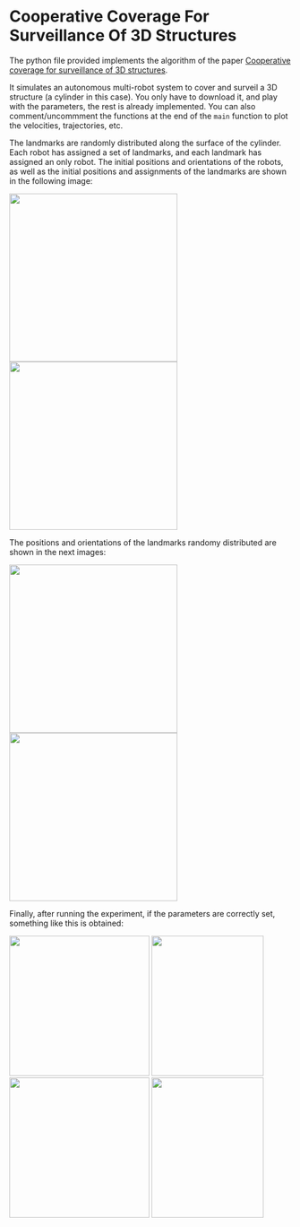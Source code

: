# Cooperative Coverage For Surveillance Of 3D Structures

The python file provided implements the algorithm of the paper [Cooperative coverage for surveillance of 3D structures](https://ieeexplore.ieee.org/document/8205999).

It simulates an autonomous multi-robot system to cover and surveil a 3D structure (a cylinder in this case). You only have to download it, and play with the parameters, the rest is already implemented. You can also comment/uncommment the functions at the end of the ```main``` function to plot the velocities, trajectories, etc.

The landmarks are randomly distributed along the surface of the cylinder. Each robot has assigned a set of landmarks, and each landmark has assigned an only robot. The initial positions and orientations of the robots, as well as the initial positions and assignments of the landmarks are shown in the following image:

<img src="https://user-images.githubusercontent.com/71872419/124789999-1141d380-df4b-11eb-8e1c-46dae3c512e9.png" width="300" height="300"> <img src="https://user-images.githubusercontent.com/71872419/124790884-d7250180-df4b-11eb-845c-d85a12d191f9.png" width="300" height="300">

The positions and orientations of the landmarks randomy distributed are shown in the next images:

<img src="https://user-images.githubusercontent.com/71872419/124789146-4d286900-df4a-11eb-90d4-f19a56fbf4e2.png" width="300" height="300"> <img src="https://user-images.githubusercontent.com/71872419/124789154-50235980-df4a-11eb-86a2-43a2fb69bf73.png" width="300" height="300">

Finally, after running the experiment, if the parameters are correctly set, something like this is obtained:

<img src="https://user-images.githubusercontent.com/71872419/124791218-2703c880-df4c-11eb-8e62-bf6f5c82db95.png" width="250" height="250"> <img src="https://user-images.githubusercontent.com/71872419/124791264-3125c700-df4c-11eb-81e7-52d4f59dddca.png" width="200" height="250"> <img src="https://user-images.githubusercontent.com/71872419/124791486-629e9280-df4c-11eb-8b38-4c067a4ad82f.png" width="250" height="250"> <img src="https://user-images.githubusercontent.com/71872419/124791542-6f22eb00-df4c-11eb-949b-c837de35ec99.png" width="200" height="250">


